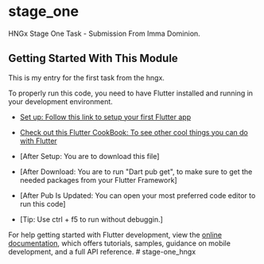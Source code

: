 # stage_one

HNGx Stage One Task - Submission From Imma Dominion.

## Getting Started With This Module

This is my entry for the first task from the hngx.

To properly run this code, you need to have Flutter installed and running in your development environment.

- [Set up: Follow this link to setup your first Flutter app](https://docs.flutter.dev/get-started/codelab)
- [Check out this Flutter CookBook: To see other cool things you can do with Flutter](https://docs.flutter.dev/cookbook)

- [After Setup: You are to download this file]
- [After Download: You are to run "Dart pub get",  to make sure to get the needed packages from your Flutter Framework]
- [After Pub Is Updated: You can open your most preferred code editor to run this code]
- [Tip:  Use ctrl + f5 to run without debuggin.]

For help getting started with Flutter development, view the
[online documentation](https://docs.flutter.dev/), which offers tutorials,
samples, guidance on mobile development, and a full API reference.
#   s t a g e - o n e _ h n g x 
 
 